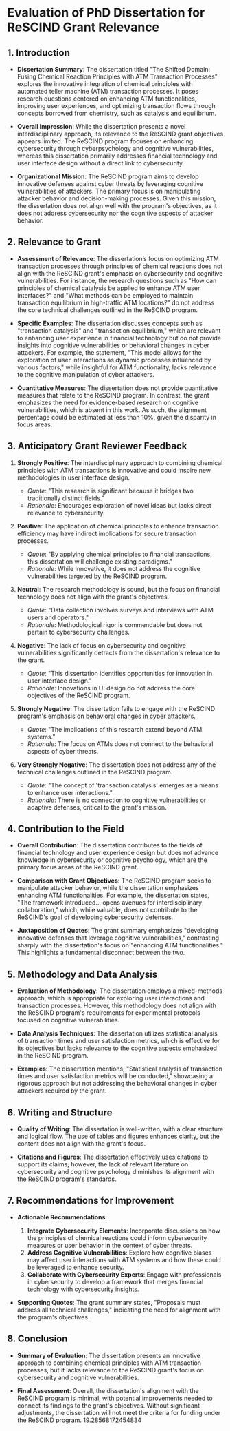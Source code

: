 # Evaluation of PhD Dissertation for ReSCIND Grant Relevance

## 1. Introduction

- **Dissertation Summary**: The dissertation titled "The Shifted Domain: Fusing Chemical Reaction Principles with ATM Transaction Processes" explores the innovative integration of chemical principles with automated teller machine (ATM) transaction processes. It poses research questions centered on enhancing ATM functionalities, improving user experiences, and optimizing transaction flows through concepts borrowed from chemistry, such as catalysis and equilibrium.

- **Overall Impression**: While the dissertation presents a novel interdisciplinary approach, its relevance to the ReSCIND grant objectives appears limited. The ReSCIND program focuses on enhancing cybersecurity through cyberpsychology and cognitive vulnerabilities, whereas this dissertation primarily addresses financial technology and user interface design without a direct link to cybersecurity.

- **Organizational Mission**: The ReSCIND program aims to develop innovative defenses against cyber threats by leveraging cognitive vulnerabilities of attackers. The primary focus is on manipulating attacker behavior and decision-making processes. Given this mission, the dissertation does not align well with the program's objectives, as it does not address cybersecurity nor the cognitive aspects of attacker behavior.

## 2. Relevance to Grant

- **Assessment of Relevance**: The dissertation’s focus on optimizing ATM transaction processes through principles of chemical reactions does not align with the ReSCIND grant's emphasis on cybersecurity and cognitive vulnerabilities. For instance, the research questions such as "How can principles of chemical catalysis be applied to enhance ATM user interfaces?" and "What methods can be employed to maintain transaction equilibrium in high-traffic ATM locations?" do not address the core technical challenges outlined in the ReSCIND program.

- **Specific Examples**: The dissertation discusses concepts such as "transaction catalysis" and "transaction equilibrium," which are relevant to enhancing user experience in financial technology but do not provide insights into cognitive vulnerabilities or behavioral changes in cyber attackers. For example, the statement, "This model allows for the exploration of user interactions as dynamic processes influenced by various factors," while insightful for ATM functionality, lacks relevance to the cognitive manipulation of cyber attackers.

- **Quantitative Measures**: The dissertation does not provide quantitative measures that relate to the ReSCIND program. In contrast, the grant emphasizes the need for evidence-based research on cognitive vulnerabilities, which is absent in this work. As such, the alignment percentage could be estimated at less than 10%, given the disparity in focus areas.

## 3. Anticipatory Grant Reviewer Feedback

1. **Strongly Positive**: The interdisciplinary approach to combining chemical principles with ATM transactions is innovative and could inspire new methodologies in user interface design.
   - *Quote*: "This research is significant because it bridges two traditionally distinct fields."
   - *Rationale*: Encourages exploration of novel ideas but lacks direct relevance to cybersecurity.

2. **Positive**: The application of chemical principles to enhance transaction efficiency may have indirect implications for secure transaction processes.
   - *Quote*: "By applying chemical principles to financial transactions, this dissertation will challenge existing paradigms."
   - *Rationale*: While innovative, it does not address the cognitive vulnerabilities targeted by the ReSCIND program.

3. **Neutral**: The research methodology is sound, but the focus on financial technology does not align with the grant's objectives.
   - *Quote*: "Data collection involves surveys and interviews with ATM users and operators."
   - *Rationale*: Methodological rigor is commendable but does not pertain to cybersecurity challenges.

4. **Negative**: The lack of focus on cybersecurity and cognitive vulnerabilities significantly detracts from the dissertation's relevance to the grant.
   - *Quote*: "This dissertation identifies opportunities for innovation in user interface design."
   - *Rationale*: Innovations in UI design do not address the core objectives of the ReSCIND program.

5. **Strongly Negative**: The dissertation fails to engage with the ReSCIND program's emphasis on behavioral changes in cyber attackers.
   - *Quote*: "The implications of this research extend beyond ATM systems."
   - *Rationale*: The focus on ATMs does not connect to the behavioral aspects of cyber threats.

6. **Very Strongly Negative**: The dissertation does not address any of the technical challenges outlined in the ReSCIND program.
   - *Quote*: "The concept of 'transaction catalysis' emerges as a means to enhance user interactions."
   - *Rationale*: There is no connection to cognitive vulnerabilities or adaptive defenses, critical to the grant's mission.

## 4. Contribution to the Field

- **Overall Contribution**: The dissertation contributes to the fields of financial technology and user experience design but does not advance knowledge in cybersecurity or cognitive psychology, which are the primary focus areas of the ReSCIND grant.

- **Comparison with Grant Objectives**: The ReSCIND program seeks to manipulate attacker behavior, while the dissertation emphasizes enhancing ATM functionalities. For example, the dissertation states, "The framework introduced... opens avenues for interdisciplinary collaboration," which, while valuable, does not contribute to the ReSCIND's goal of developing cybersecurity defenses.

- **Juxtaposition of Quotes**: The grant summary emphasizes "developing innovative defenses that leverage cognitive vulnerabilities," contrasting sharply with the dissertation's focus on "enhancing ATM functionalities." This highlights a fundamental disconnect between the two.

## 5. Methodology and Data Analysis

- **Evaluation of Methodology**: The dissertation employs a mixed-methods approach, which is appropriate for exploring user interactions and transaction processes. However, this methodology does not align with the ReSCIND program's requirements for experimental protocols focused on cognitive vulnerabilities.

- **Data Analysis Techniques**: The dissertation utilizes statistical analysis of transaction times and user satisfaction metrics, which is effective for its objectives but lacks relevance to the cognitive aspects emphasized in the ReSCIND program.

- **Examples**: The dissertation mentions, "Statistical analysis of transaction times and user satisfaction metrics will be conducted," showcasing a rigorous approach but not addressing the behavioral changes in cyber attackers required by the grant.

## 6. Writing and Structure

- **Quality of Writing**: The dissertation is well-written, with a clear structure and logical flow. The use of tables and figures enhances clarity, but the content does not align with the grant's focus.

- **Citations and Figures**: The dissertation effectively uses citations to support its claims; however, the lack of relevant literature on cybersecurity and cognitive psychology diminishes its alignment with the ReSCIND program's standards.

## 7. Recommendations for Improvement

- **Actionable Recommendations**:
  1. **Integrate Cybersecurity Elements**: Incorporate discussions on how the principles of chemical reactions could inform cybersecurity measures or user behavior in the context of cyber threats.
  2. **Address Cognitive Vulnerabilities**: Explore how cognitive biases may affect user interactions with ATM systems and how these could be leveraged to enhance security.
  3. **Collaborate with Cybersecurity Experts**: Engage with professionals in cybersecurity to develop a framework that merges financial technology with cybersecurity insights.

- **Supporting Quotes**: The grant summary states, "Proposals must address all technical challenges," indicating the need for alignment with the program's objectives.

## 8. Conclusion

- **Summary of Evaluation**: The dissertation presents an innovative approach to combining chemical principles with ATM transaction processes, but it lacks relevance to the ReSCIND grant's focus on cybersecurity and cognitive vulnerabilities.

- **Final Assessment**: Overall, the dissertation's alignment with the ReSCIND program is minimal, with potential improvements needed to connect its findings to the grant's objectives. Without significant adjustments, the dissertation will not meet the criteria for funding under the ReSCIND program. 19.28568172454834
